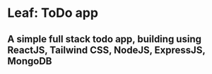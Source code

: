 # Leaf: ToDo app
## A simple full stack todo app, building using ReactJS, Tailwind CSS, NodeJS, ExpressJS, MongoDB
